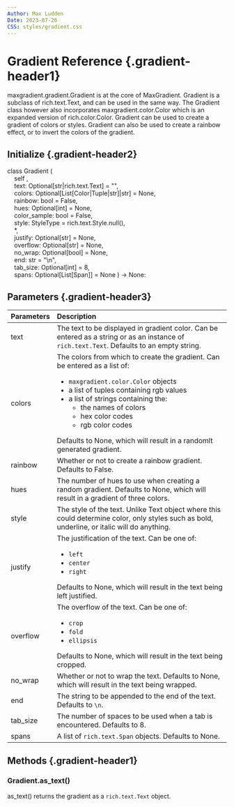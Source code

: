```yaml
---
Author: Max Ludden
Date: 2023-07-26
CSS: styles/gradient.css
---
```


# Gradient Reference {.gradient-header1}

<span class="rainbow-wipe">maxgradient.gradient.Gradient</span> is at the core of MaxGradient. Gradient is a subclass of <span class="green-wipe">rich.text.Text</span>, and can be used in the same way. The Gradient class however also incorporates <span class="rainbow-wipe">maxgradient.color.Color</span> which is an expanded version of <span class="green-wipe">rich.color.Color</span>. Gradient can be used to create a gradient of colors or styles. Gradient can also be used to create a rainbow effect, or to invert the colors of the gradient.

## Initialize {.gradient-header2}

<div class="class-init">
    <span class="class">class </span><span class="white-mono">Gradient</span> <span class="pink-brac">(</span><br>
    <span class="self">&nbsp;&nbsp;&nbsp;&nbsp;self</span>
    <span class="punc">,</span><br>
    <span class="attr">&nbsp;&nbsp;&nbsp;&nbsp;text</span><span class="punc">: </span><span class="class">Optional</span><span class="blue-brac">[</span><span class="class">str</span><span class="pink-brac">|</span></span></span><span class="class">rich</span><span class="punc">.</span><span class="white-mono">text</span><span class="punc">.</span><span class="type">Text</span><span class="blue-brac">]</span><span class="pink-brac"> = <span><span class="yellow">""</span></span></span><span class="punc">, </span><br>
    <span class="attr">&nbsp;&nbsp;&nbsp;&nbsp;colors</span><span class="punc">: </span><span class="class">Optional</span><span class="blue-brac">[</span><span class="white-mono">List</span><span class="purple-brac">[</span><span class="type">Color</span><span class="pink-brac">|</span><span class="type">Tuple</span><span class="pink-brac">|</span><span class="class">str</span><span class="purple-brac">]</span><span
    class="pink-brac">|</span><span class="class">str</span><span class="blue-brac">]</span><span class="pink-brac"> = <span><span class="none">None</span><span class="punc">, </span><br>
    <span class="attr">&nbsp;&nbsp;&nbsp;&nbsp;rainbow</span><span class="punc">: </span><span class="class">bool</span><span class="pink-brac"> = <span><span class="none">False</span><span class="punc">, </span><br>
    <span class="attr">&nbsp;&nbsp;&nbsp;&nbsp;hues</span><span class="punc">: </span><span class="class">Optional</span><span class="blue-brac">[</span><span class="class">int</span><span class="blue-brac">] </span><span class="pink-brac">= <span><span class="none">None</span><span class="punc">, </span><br>
    <span class="attr">&nbsp;&nbsp;&nbsp;&nbsp;color_sample</span><span class="punc">: </span><span class="class">bool</span><span class="pink-brac"> = <span><span class="none">False</span><span class="punc">, </span><br>
    <span class="attr">&nbsp;&nbsp;&nbsp;&nbsp;style</span><span class="punc">: </span><span class="white-mono">StyleType</span><span class="pink-brac"> = <span><span class="class">rich</span><span class="punc">.</span><span class="white-mono">text</span><span class="punc">.</span><span class="type">Style</span><span class="punc">.</span><span class="lime-text">null</span><span class="white-mono">()</span><span class="punc">, </span><br>
    <span class="pink-brac">&nbsp;&nbsp;&nbsp;&nbsp;*</span><span class="punc">, </span><br>
    <span class="attr">&nbsp;&nbsp;&nbsp;&nbsp;justify</span><span class="punc">: </span><span class="class">Optional</span><span class="blue-brac">[</span><span class="class">str</span><span class="blue-brac">] </span><span class="pink-brac">= <span><span class="none">None</span><span class="punc">, </span><br>
    <span class="attr">&nbsp;&nbsp;&nbsp;&nbsp;overflow</span><span class="punc">: </span><span class="class">Optional</span><span class="blue-brac">[</span><span class="class">str</span><span class="blue-brac">] </span><span class="pink-brac">= <span><span class="none">None</span><span class="punc">, </span><br>
    <span class="attr">&nbsp;&nbsp;&nbsp;&nbsp;no_wrap</span><span class="punc">: </span><span class="class">Optional</span><span class="blue-brac">[</span><span class="class">bool</span><span class="blue-brac">] </span><span class="pink-brac">= <span><span class="none">None</span><span class="punc">, </span><br>
    <span class="attr">&nbsp;&nbsp;&nbsp;&nbsp;end</span><span class="punc">: </span><span class="class">str</span> <span class="pink-brac">= <span><span class="yellow">"</span><span class="pink-brac">\n</span><span class="yellow">"</span><span class="punc">, </span><br>
    <span class="attr">&nbsp;&nbsp;&nbsp;&nbsp;tab_size</span><span class="punc">: </span><span class="class">Optional</span><span class="blue-brac">[</span><span class="class">int</span><span class="blue-brac">] </span><span class="pink-brac">= <span><span class="class">8</span><span class="punc">, </span><br>
    <span class="attr">&nbsp;&nbsp;&nbsp;&nbsp;spans</span><span class="punc">: </span><span class="class">Optional</span><span class="blue-brac">[</span><span class="white-mono">List</span><span class="purple-brac">[</span><span class="type">Span</span><span class="purple-brac">]</span><span class="blue-brac">]</span><span class="pink-brac"> = <span><span class="none">None</span>
    <span class="pink-brac">) -> </span><span class="none">None</span><span class="punc">: </span><br>
</div>

## Parameters {.gradient-header3}

| Parameters | Description |
| :--------- | :---------- |
| text | The text to be displayed in gradient color. Can be entered as a string or as an instance of `rich.text.Text`. Defaults to an empty string. |
| colors | The colors from which to create the gradient. Can be entered as a list of: <ul><li>`maxgradient.color.Color` objects</li><li>a list of tuples containing rgb values</li><li> a list of strings containing the:<ul><li>the names of colors</li><li>hex color codes</li><li>rgb color codes</li></ul></li></ul>Defaults to None, which will result in a randomlt generated gradient. |
| rainbow | Whether or not to create a rainbow gradient. Defaults to False. |
| hues | The number of hues to use when creating a random gradient. Defaults to None, which will result in a gradient of three colors. |
| style | The style of the text. Unlike Text object where this could determine color, only styles such as bold, underline, or italic will do anything.|
| justify | The justification of the text. Can be one of: <ul><li>`left`</li><li>`center`</li><li>`right`</li></ul>Defaults to None, which will result in the text being left justified. |
| overflow | The overflow of the text. Can be one of: <ul><li>`crop`</li><li>`fold`</li><li>`ellipsis`</li></ul>Defaults to None, which will result in the text being cropped. |
| no_wrap | Whether or not to wrap the text. Defaults to None, which will result in the text being wrapped. |
| end | The string to be appended to the end of the text. Defaults to `\n`. |
| tab_size | The number of spaces to be used when a tab is encountered. Defaults to 8. |
| spans | A list of `rich.text.Span` objects. Defaults to None. |

## Methods {.gradient-header1}

### <span class="class-type">Gradient</span>.<span class="classmethod">as_text</span>()

as_text() returns the gradient as a `rich.text.Text` object.
